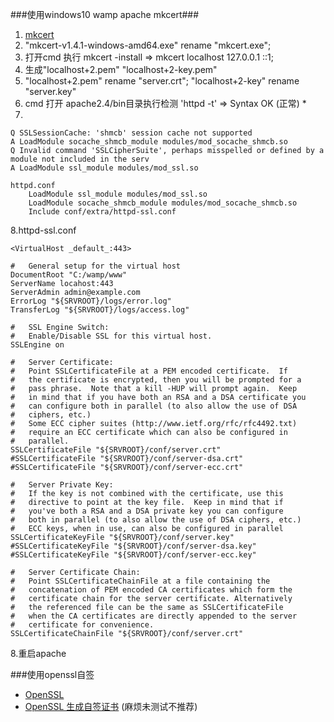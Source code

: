 ###使用windows10 wamp apache mkcert###
1. [mkcert](http://caiyun.feixin.10086.cn/dl/175Cjf9LVi9ol "lpuT https://github.com/FiloSottile/mkcert/releases")
2. "mkcert-v1.4.1-windows-amd64.exe" rename "mkcert.exe";
3. 打开cmd 执行 mkcert -install => mkcert localhost 127.0.0.1 ::1;
4. 生成"localhost+2.pem" "localhost+2-key.pem"
5. "localhost+2.pem" rename "server.crt"; "localhost+2-key" rename "server.key"
6. cmd 打开 apache2.4/bin目录执行检测 'httpd -t' => Syntax OK (正常) *
7.
```$xslt
Q SSLSessionCache: 'shmcb' session cache not supported
A LoadModule socache_shmcb_module modules/mod_socache_shmcb.so
Q Invalid command 'SSLCipherSuite', perhaps misspelled or defined by a module not included in the serv
A LoadModule ssl_module modules/mod_ssl.so

httpd.conf
    LoadModule ssl_module modules/mod_ssl.so
    LoadModule socache_shmcb_module modules/mod_socache_shmcb.so
    Include conf/extra/httpd-ssl.conf
```
8.httpd-ssl.conf
```apacheconfig
<VirtualHost _default_:443>

#   General setup for the virtual host
DocumentRoot "C:/wamp/www"
ServerName locahost:443
ServerAdmin admin@example.com
ErrorLog "${SRVROOT}/logs/error.log"
TransferLog "${SRVROOT}/logs/access.log"

#   SSL Engine Switch:
#   Enable/Disable SSL for this virtual host.
SSLEngine on

#   Server Certificate:
#   Point SSLCertificateFile at a PEM encoded certificate.  If
#   the certificate is encrypted, then you will be prompted for a
#   pass phrase.  Note that a kill -HUP will prompt again.  Keep
#   in mind that if you have both an RSA and a DSA certificate you
#   can configure both in parallel (to also allow the use of DSA
#   ciphers, etc.)
#   Some ECC cipher suites (http://www.ietf.org/rfc/rfc4492.txt)
#   require an ECC certificate which can also be configured in
#   parallel.
SSLCertificateFile "${SRVROOT}/conf/server.crt"
#SSLCertificateFile "${SRVROOT}/conf/server-dsa.crt"
#SSLCertificateFile "${SRVROOT}/conf/server-ecc.crt"

#   Server Private Key:
#   If the key is not combined with the certificate, use this
#   directive to point at the key file.  Keep in mind that if
#   you've both a RSA and a DSA private key you can configure
#   both in parallel (to also allow the use of DSA ciphers, etc.)
#   ECC keys, when in use, can also be configured in parallel
SSLCertificateKeyFile "${SRVROOT}/conf/server.key"
#SSLCertificateKeyFile "${SRVROOT}/conf/server-dsa.key"
#SSLCertificateKeyFile "${SRVROOT}/conf/server-ecc.key"

#   Server Certificate Chain:
#   Point SSLCertificateChainFile at a file containing the
#   concatenation of PEM encoded CA certificates which form the
#   certificate chain for the server certificate. Alternatively
#   the referenced file can be the same as SSLCertificateFile
#   when the CA certificates are directly appended to the server
#   certificate for convenience.
SSLCertificateChainFile "${SRVROOT}/conf/server.crt"
```
8.重启apache




###使用openssl自签 
+ [OpenSSL](https://www.openssl.org/docs/man1.0.2/man1/openssl-ca.html)
+ [OpenSSL 生成自签证书](https://blog.51cto.com/stuart/2310166) (麻烦未测试不推荐)
